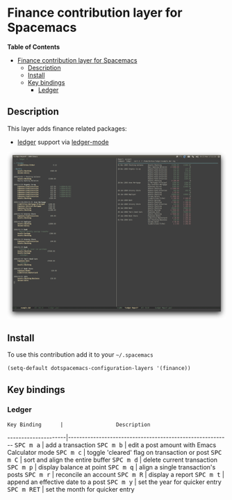# Finance contribution layer for Spacemacs

<!-- markdown-toc start - Don't edit this section. Run M-x markdown-toc/generate-toc again -->
**Table of Contents**

- [Finance contribution layer for Spacemacs](#finance-contribution-layer-for-spacemacs)
    - [Description](#description)
    - [Install](#install)
    - [Key bindings](#key-bindings)
        - [Ledger](#ledger)

<!-- markdown-toc end -->

## Description

This layer adds finance related packages:
- [ledger][] support via [ledger-mode][]

![ledger-mode-img](img/ledger.png)

## Install

To use this contribution add it to your `~/.spacemacs`

```elisp
(setq-default dotspacemacs-configuration-layers '(finance))
```

## Key bindings

### Ledger

    Key Binding      |                 Description
---------------------|----------------------------------------------------------
<kbd>SPC m a</kbd>   | add a transaction
<kbd>SPC m b</kbd>   | edit a post amount with Emacs Calculator mode
<kbd>SPC m c</kbd>   | toggle 'cleared' flag on transaction or post
<kbd>SPC m C</kbd>   | sort and align the entire buffer
<kbd>SPC m d</kbd>   | delete current transaction
<kbd>SPC m p</kbd>   | display balance at point
<kbd>SPC m q</kbd>   | align a single transaction's posts
<kbd>SPC m r</kbd>   | reconcile an account
<kbd>SPC m R</kbd>   | display a report
<kbd>SPC m t</kbd>   | append an effective date to a post
<kbd>SPC m y</kbd>   | set the year for quicker entry
<kbd>SPC m RET</kbd> | set the month for quicker entry


[ledger]: https://github.com/ledger/ledger
[ledger-mode]: https://github.com/ledger/ledger/tree/next/lisp

